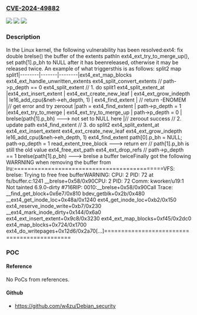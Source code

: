 ### [CVE-2024-49882](https://cve.mitre.org/cgi-bin/cvename.cgi?name=CVE-2024-49882)
![](https://img.shields.io/static/v1?label=Product&message=Linux&color=blue)
![](https://img.shields.io/static/v1?label=Version&message=ecb94f5fdf4b%3C%20d4574bda6390%20&color=brighgreen)
![](https://img.shields.io/static/v1?label=Vulnerability&message=n%2Fa&color=brighgreen)

### Description

In the Linux kernel, the following vulnerability has been resolved:ext4: fix double brelse() the buffer of the extents pathIn ext4_ext_try_to_merge_up(), set path[1].p_bh to NULL after it has beenreleased, otherwise it may be released twice. An example of what triggersthis is as follows:  split2    map    split1|--------|-------|--------|ext4_ext_map_blocks ext4_ext_handle_unwritten_extents  ext4_split_convert_extents   // path->p_depth == 0   ext4_split_extent     // 1. do split1     ext4_split_extent_at       |ext4_ext_insert_extent       |  ext4_ext_create_new_leaf       |    ext4_ext_grow_indepth       |      le16_add_cpu(&neh->eh_depth, 1)       |    ext4_find_extent       |      // return -ENOMEM       |// get error and try zeroout       |path = ext4_find_extent       |  path->p_depth = 1       |ext4_ext_try_to_merge       |  ext4_ext_try_to_merge_up       |    path->p_depth = 0       |    brelse(path[1].p_bh)  ---> not set to NULL here       |// zeroout success     // 2. update path     ext4_find_extent     // 3. do split2     ext4_split_extent_at       ext4_ext_insert_extent         ext4_ext_create_new_leaf           ext4_ext_grow_indepth             le16_add_cpu(&neh->eh_depth, 1)           ext4_find_extent             path[0].p_bh = NULL;             path->p_depth = 1             read_extent_tree_block  ---> return err             // path[1].p_bh is still the old value             ext4_free_ext_path               ext4_ext_drop_refs                 // path->p_depth == 1                 brelse(path[1].p_bh)  ---> brelse a buffer twiceFinally got the following WARRNING when removing the buffer from lru:============================================VFS: brelse: Trying to free free bufferWARNING: CPU: 2 PID: 72 at fs/buffer.c:1241 __brelse+0x58/0x90CPU: 2 PID: 72 Comm: kworker/u19:1 Not tainted 6.9.0-dirty #716RIP: 0010:__brelse+0x58/0x90Call Trace: <TASK> __find_get_block+0x6e7/0x810 bdev_getblk+0x2b/0x480 __ext4_get_inode_loc+0x48a/0x1240 ext4_get_inode_loc+0xb2/0x150 ext4_reserve_inode_write+0xb7/0x230 __ext4_mark_inode_dirty+0x144/0x6a0 ext4_ext_insert_extent+0x9c8/0x3230 ext4_ext_map_blocks+0xf45/0x2dc0 ext4_map_blocks+0x724/0x1700 ext4_do_writepages+0x12d6/0x2a70[...]============================================

### POC

#### Reference
No PoCs from references.

#### Github
- https://github.com/w4zu/Debian_security

